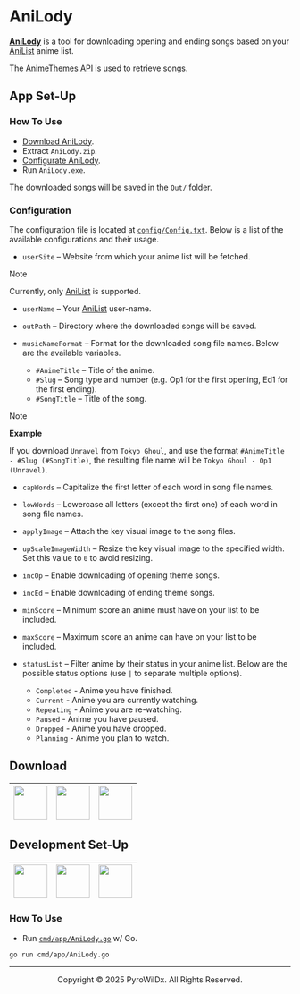 # AniLody

[**AniLody**](https://github.com/PyroWilDx/AniLody/) is a tool for downloading opening and ending songs based on your [AniList](https://anilist.co/) anime list.

The [AnimeThemes API](https://api-docs.animethemes.moe/) is used to retrieve songs.

## App Set-Up

### How To Use

- [Download AniLody](#download).
- Extract `AniLody.zip`.
- [Configurate AniLody](#configuration).
- Run `AniLody.exe`.

The downloaded songs will be saved in the `Out/` folder.

### Configuration

The configuration file is located at [`config/Config.txt`](config/Config.txt). Below is a list of the available configurations and their usage.

- `userSite` &ndash; Website from which your anime list will be fetched.

> [!NOTE]
> Currently, only [AniList](https://anilist.co/) is supported.

- `userName` &ndash; Your [AniList](https://anilist.co/) user-name.

- `outPath` &ndash; Directory where the downloaded songs will be saved.

- `musicNameFormat` &ndash; Format for the downloaded song file names. Below are the available variables.
  - `#AnimeTitle` &ndash; Title of the anime.
  - `#Slug` &ndash; Song type and number (e.g. Op1 for the first opening, Ed1 for the first ending).
  - `#SongTitle` &ndash; Title of the song.

> [!NOTE]
> **Example**
>
> If you download `Unravel` from `Tokyo Ghoul`, and use the format `#AnimeTitle - #Slug (#SongTitle)`, the resulting file name will be `Tokyo Ghoul - Op1 (Unravel)`.

- `capWords` &ndash; Capitalize the first letter of each word in song file names.

- `lowWords` &ndash; Lowercase all letters (except the first one) of each word in song file names.

- `applyImage` &ndash; Attach the key visual image to the song files.

- `upScaleImageWidth` &ndash; Resize the key visual image to the specified width. Set this value to `0` to avoid resizing.

- `incOp` &ndash; Enable downloading of opening theme songs.

- `incEd` &ndash; Enable downloading of ending theme songs.

- `minScore` &ndash; Minimum score an anime must have on your list to be included.

- `maxScore` &ndash; Maximum score an anime can have on your list to be included.

- `statusList` &ndash; Filter anime by their status in your anime list. Below are the possible status options (use `|` to separate multiple options).
    - `Completed` - Anime you have finished.
    - `Current` - Anime you are currently watching.
    - `Repeating` - Anime you are re-watching.
    - `Paused` - Anime you have paused.
    - `Dropped` - Anime you have dropped.
    - `Planning` - Anime you plan to watch.

## Download

<div align="center">

| [<img src="https://cdn.jsdelivr.net/gh/devicons/devicon@latest/icons/windows8/windows8-original.svg" width="60"/>](https://github.com/PyroWilDx/AniLody/releases/) | [<img src="https://cdn.jsdelivr.net/gh/devicons/devicon@latest/icons/apple/apple-original.svg" width="60"/>](https://github.com/PyroWilDx/AniLody/releases/) | [<img src="https://cdn.jsdelivr.net/gh/devicons/devicon@latest/icons/linux/linux-original.svg" width="60"/>](https://github.com/PyroWilDx/AniLody/releases/) |
|---|---|---|

</div>

## Development Set-Up

<div align="center">

| [<img src="https://cdn.jsdelivr.net/gh/devicons/devicon@latest/icons/go/go-original-wordmark.svg" width="60"/>](https://go.dev/) | [<img src="https://cdn.jsdelivr.net/gh/devicons/devicon@latest/icons/goland/goland-original.svg" width="60"/>](https://www.jetbrains.com/go/) | [<img src="https://cdn.jsdelivr.net/gh/devicons/devicon@latest/icons/windows8/windows8-original.svg" width="60"/>](https://www.microsoft.com/windows/) |
|---|---|---|

</div>

### How To Use

- Run [`cmd/app/AniLody.go`](cmd/app/AniLody.go) w/ Go.

```
go run cmd/app/AniLody.go
```

---

<div align="center">
  Copyright &#169; 2025 PyroWilDx. All Rights Reserved.
</div>
